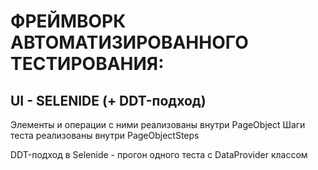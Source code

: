 # ФРЕЙМВОРК АВТОМАТИЗИРОВАННОГО ТЕСТИРОВАНИЯ:
## UI - SELENIDE (+ DDT-подход)

Элементы и операции с ними реализованы внутри PageObject
Шаги теста реализованы внутри PageObjectSteps

DDT-подход в Selenide - прогон одного теста с DataProvider классом
